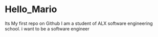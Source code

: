 # Hello_Mario
Its My first repo on Github
I am a student of ALX software engineering school.
i want to be a software engineer
